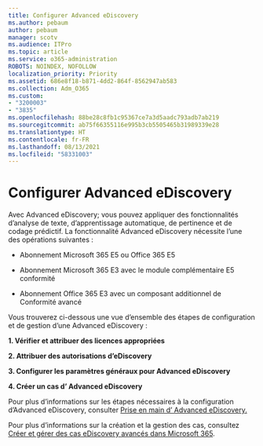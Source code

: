 ```yaml
---
title: Configurer Advanced eDiscovery
ms.author: pebaum
author: pebaum
manager: scotv
ms.audience: ITPro
ms.topic: article
ms.service: o365-administration
ROBOTS: NOINDEX, NOFOLLOW
localization_priority: Priority
ms.assetid: 686e8f18-b871-4dd2-864f-8562947ab583
ms.collection: Adm_O365
ms.custom:
- "3200003"
- "3835"
ms.openlocfilehash: 88be28c8fb1c95367ce7a3d5aadc793adb7ab219
ms.sourcegitcommit: ab75f66355116e995b3cb5505465b31989339e28
ms.translationtype: HT
ms.contentlocale: fr-FR
ms.lasthandoff: 08/13/2021
ms.locfileid: "58331003"
---
```

# <a name="set-up-advanced-ediscovery"></a>Configurer Advanced eDiscovery

Avec Advanced eDiscovery; vous pouvez appliquer des fonctionnalités d’analyse de texte, d’apprentissage automatique, de pertinence et de codage prédictif. La fonctionnalité Advanced eDiscovery nécessite l’une des opérations suivantes :

- Abonnement Microsoft 365 E5 ou Office 365 E5

- Abonnement Microsoft 365 E3 avec le module complémentaire E5 conformité

- Abonnement Office 365 E3 avec un composant additionnel de Conformité avancé

Vous trouverez ci-dessous une vue d’ensemble des étapes de configuration et de gestion d’une Advanced eDiscovery :

**1. Vérifier et attribuer des licences appropriées**

**2. Attribuer des autorisations d’eDiscovery**

**3. Configurer les paramètres généraux pour Advanced eDiscovery**

**4. Créer un cas d’ Advanced eDiscovery**

Pour plus d’informations sur les étapes nécessaires à la configuration d’Advanced eDiscovery, consulter [Prise en main d’ Advanced eDiscovery.](https://docs.microsoft.com/microsoft-365/compliance/get-started-with-advanced-ediscovery)

Pour plus d’informations sur la création et la gestion des cas, consultez [Créer et gérer des cas eDiscovery avancés dans Microsoft 365](https://docs.microsoft.com/microsoft-365/compliance/create-and-manage-advanced-ediscoveryv2-case).